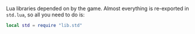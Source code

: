 Lua libraries depended on by the game. Almost everything is re-exported in `std.lua`, so all you need to do is:

```lua
local std = require "lib.std"
```
